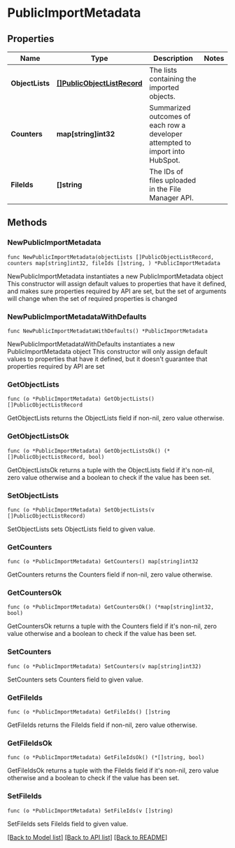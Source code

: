 # PublicImportMetadata

## Properties

Name | Type | Description | Notes
------------ | ------------- | ------------- | -------------
**ObjectLists** | [**[]PublicObjectListRecord**](PublicObjectListRecord.md) | The lists containing the imported objects. | 
**Counters** | **map[string]int32** | Summarized outcomes of each row a developer attempted to import into HubSpot. | 
**FileIds** | **[]string** | The IDs of files uploaded in the File Manager API. | 

## Methods

### NewPublicImportMetadata

`func NewPublicImportMetadata(objectLists []PublicObjectListRecord, counters map[string]int32, fileIds []string, ) *PublicImportMetadata`

NewPublicImportMetadata instantiates a new PublicImportMetadata object
This constructor will assign default values to properties that have it defined,
and makes sure properties required by API are set, but the set of arguments
will change when the set of required properties is changed

### NewPublicImportMetadataWithDefaults

`func NewPublicImportMetadataWithDefaults() *PublicImportMetadata`

NewPublicImportMetadataWithDefaults instantiates a new PublicImportMetadata object
This constructor will only assign default values to properties that have it defined,
but it doesn't guarantee that properties required by API are set

### GetObjectLists

`func (o *PublicImportMetadata) GetObjectLists() []PublicObjectListRecord`

GetObjectLists returns the ObjectLists field if non-nil, zero value otherwise.

### GetObjectListsOk

`func (o *PublicImportMetadata) GetObjectListsOk() (*[]PublicObjectListRecord, bool)`

GetObjectListsOk returns a tuple with the ObjectLists field if it's non-nil, zero value otherwise
and a boolean to check if the value has been set.

### SetObjectLists

`func (o *PublicImportMetadata) SetObjectLists(v []PublicObjectListRecord)`

SetObjectLists sets ObjectLists field to given value.


### GetCounters

`func (o *PublicImportMetadata) GetCounters() map[string]int32`

GetCounters returns the Counters field if non-nil, zero value otherwise.

### GetCountersOk

`func (o *PublicImportMetadata) GetCountersOk() (*map[string]int32, bool)`

GetCountersOk returns a tuple with the Counters field if it's non-nil, zero value otherwise
and a boolean to check if the value has been set.

### SetCounters

`func (o *PublicImportMetadata) SetCounters(v map[string]int32)`

SetCounters sets Counters field to given value.


### GetFileIds

`func (o *PublicImportMetadata) GetFileIds() []string`

GetFileIds returns the FileIds field if non-nil, zero value otherwise.

### GetFileIdsOk

`func (o *PublicImportMetadata) GetFileIdsOk() (*[]string, bool)`

GetFileIdsOk returns a tuple with the FileIds field if it's non-nil, zero value otherwise
and a boolean to check if the value has been set.

### SetFileIds

`func (o *PublicImportMetadata) SetFileIds(v []string)`

SetFileIds sets FileIds field to given value.



[[Back to Model list]](../README.md#documentation-for-models) [[Back to API list]](../README.md#documentation-for-api-endpoints) [[Back to README]](../README.md)



